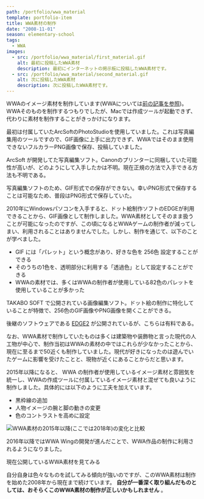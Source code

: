 ```yaml
---
path: /portfolio/wwa_material
template: portfolio-item
title: WWA素材の制作
date: "2008-11-01"
season: elementary-school
tags:
  - WWA
images:
  - src: /portfolio/wwa_material/first_material.gif
    alt: 最初に投稿したWWA素材
    description: 最初にインターネットの掲示板に投稿したWWA素材です。
  - src: /portfolio/wwa_material/second_material.gif
    alt: 次に投稿したWWA素材
    description: 次に投稿したWWA素材です。
---
```


WWAのイメージ素材を制作しています(WWAについては[前の記事を参照](/portfolio/first_internet))。WWAそのものを制作するつもりでしたが、Macでは作成ツールが起動できず、代わりに素材を制作することがきっかけになります。

最初は付属していたArcSoftのPhotoStudioを使用していました。これは写真編集用のツールですので、GIF画像に上手に出力できず、WWAではそのまま使用できないフルカラーPNG画像で保存、投稿していました。

<about-note title="ArcSoft PhotoStudio とは">

ArcSoft が開発してた写真編集ソフト。Canonのプリンターに同梱していた可能性が高いが、どのようにして入手したかは不明。現在正規の方法で入手できる方法も不明である。

写真編集ソフトのため、GIF形式での保存ができない。幸いPNG形式で保存することは可能なため、普段はPNG形式で保存していた。

</about-note>

2010年にWindowsパソコンを入手すると、ドット絵制作ソフトのEDGEが利用できることから、GIF画像として制作しました。WWA素材としてそのまま扱うことが可能になったのですが、この頃になるとWWAゲームの制作者が減ってしまい、利用されることはありませんでした。しかし、制作を通じて、以下のことが学べました。

- GIF には「パレット」という概念があり、好きな色を 256色 設定することができる
- そのうちの1色を、透明部分に利用する「透過色」として設定することができる
- WWAの素材では、多くはWWAの制作者が使用している82色のパレットを使用していることが多かった

<about-note title="EDGE とは" link="http://takabosoft.com/edge" linkname="EDGEのページ">

TAKABO SOFT で公開されている画像編集ソフト。ドット絵の制作に特化していることが特徴で、256色のGIF画像やPNG画像を開くことができる。

後継のソフトウェアである [EDGE2](http://takabosoft.com/edge2) が公開されているが、こちらは有料である。

</about-note>

なお、WWA素材で制作していたものは多くは建築物や装飾物と言った現代の人工物が中心で、制作当初はWWAの素材の中ではこれらが少なかったことから、現在に至るまで50近くも制作していました。現代が好きになったのは遊んでいたゲームに影響を受けたことと、現物が近くにあることからだと思います。

2015年以降になると、 WWA の制作者が使用しているイメージ素材と雰囲気を統一し、WWAの作成ツールに付属しているイメージ素材と混ぜても良いように制作しました。具体的には以下のように工夫を加えています。

- 黒枠線の追加
- 人物イメージの腕と脚の動きの変更
- 色のコントラストを高めに設定

![WWA素材の2015年以降(ここでは2018年)の変化と比較](/portfolio/wwa_material/wwa_material_adjust_2018.png)

2016年以降ではWWA Wingの開発が進んだことで、WWA作品の制作に利用されるようになりました。

<link-button href="/material/wwa/">現在公開しているWWA素材を見てみる</link-button>

自分自身は色々なものを試してみる傾向が強いのですが、このWWA素材は制作を始めた2008年から現在まで続けています。 **自分が一番深く取り組んだものとしては、おそらくこのWWA素材の制作が正しいかもしれません** 。
